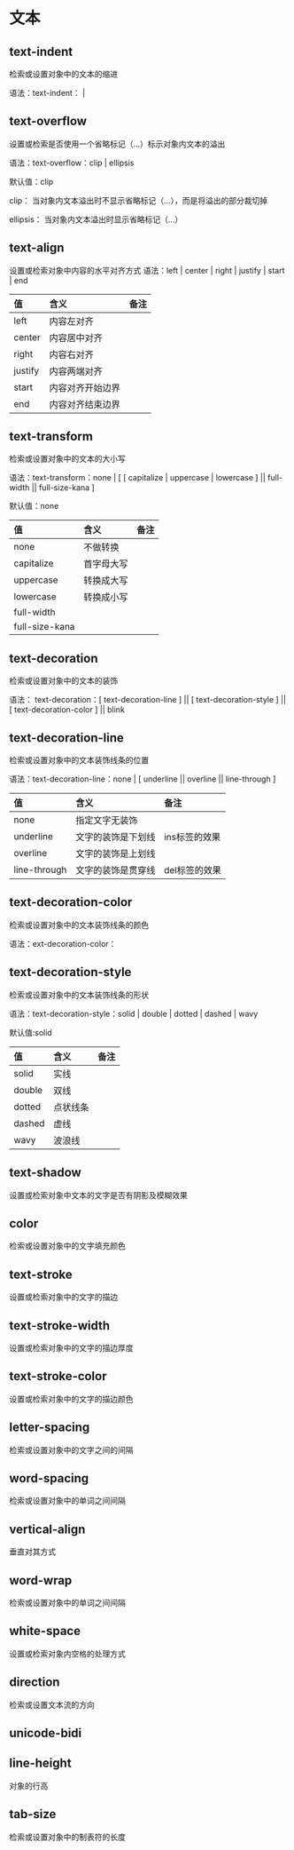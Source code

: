 # 文本

## text-indent

检索或设置对象中的文本的缩进

语法：text-indent：<length> | <percentage>

## text-overflow

设置或检索是否使用一个省略标记（...）标示对象内文本的溢出

语法：text-overflow：clip | ellipsis

默认值：clip

clip： 当对象内文本溢出时不显示省略标记（...），而是将溢出的部分裁切掉

ellipsis：
当对象内文本溢出时显示省略标记（...）

## text-align

设置或检索对象中内容的水平对齐方式
语法：left | center | right | justify | start | end

|值|含义|备注
|:----------|:---------|:----------
|left|内容左对齐|
|center|内容居中对齐|
|right|内容右对齐|
|justify|内容两端对齐|
|start|内容对齐开始边界|
|end|内容对齐结束边界|

## text-transform

检索或设置对象中的文本的大小写

语法：text-transform：none | [ [ capitalize | uppercase | lowercase ] || full-width || full-size-kana ]

默认值：none

|值|含义|备注
|:----------|:---------|:----------
|none|不做转换|
|capitalize|首字母大写|
|uppercase|转换成大写|
|lowercase|转换成小写|
|full-width||
|full-size-kana||

## text-decoration

检索或设置对象中的文本的装饰

语法： text-decoration：[ text-decoration-line ] || [ text-decoration-style ] || [ text-decoration-color ] || blink

## text-decoration-line

检索或设置对象中的文本装饰线条的位置

语法：text-decoration-line：none | [ underline || overline || line-through ]

|值|含义|备注
|:----------|:---------|:----------
|none|指定文字无装饰|
|underline|文字的装饰是下划线|ins标签的效果
|overline|文字的装饰是上划线|
|line-through|文字的装饰是贯穿线|del标签的效果

## text-decoration-color

检索或设置对象中的文本装饰线条的颜色

语法：ext-decoration-color：<color>

## text-decoration-style

检索或设置对象中的文本装饰线条的形状

语法：text-decoration-style：solid | double | dotted | dashed | wavy

默认值:solid

|值|含义|备注
|:----------|:---------|:----------
|solid|实线|
|double|双线|
|dotted|点状线条|
|dashed|虚线|
|wavy|波浪线|

## text-shadow

设置或检索对象中文本的文字是否有阴影及模糊效果


## color
检索或设置对象中的文字填充颜色

## text-stroke
设置或检索对象中的文字的描边

## text-stroke-width
设置或检索对象中的文字的描边厚度

## text-stroke-color
设置或检索对象中的文字的描边颜色

## letter-spacing
检索或设置对象中的文字之间的间隔

## word-spacing
检索或设置对象中的单词之间间隔

## vertical-align
垂直对其方式

## word-wrap
检索或设置对象中的单词之间间隔

## white-space
设置或检索对象内空格的处理方式

## direction
检索或设置文本流的方向

## unicode-bidi

## line-height
对象的行高

## tab-size
检索或设置对象中的制表符的长度
